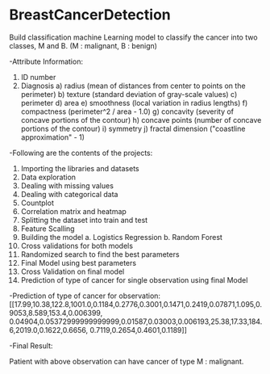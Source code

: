 # BreastCancerDetection

Build classification machine Learning model to classify the cancer into two classes, M and B.
(M : malignant, B : benign)

-Attribute Information:

1) ID number
2) Diagnosis
a) radius (mean of distances from center to points on the perimeter)
b) texture (standard deviation of gray-scale values)
c) perimeter
d) area
e) smoothness (local variation in radius lengths)
f) compactness (perimeter^2 / area - 1.0)
g) concavity (severity of concave portions of the contour)
h) concave points (number of concave portions of the contour)
i) symmetry
j) fractal dimension ("coastline approximation" - 1)

-Following are the contents of the projects:

1. Importing the libraries and datasets
2. Data exploration
3. Dealing with missing values
4. Dealing with categorical data
5. Countplot
6. Correlation matrix and heatmap
7. Splitting the dataset into train and test
8. Feature Scalling
9. Building the model
     a. Logistics Regression
     b. Random Forest
10. Cross validations for both models
11. Randomized search to find the best parameters
12. Final Model using best parameters
13. Cross Validation on final model
14. Prediction of type of cancer for single observation using final Model

-Prediction of type of cancer for observation:
[[17.99,10.38,122.8,1001.0,0.1184,0.2776,0.3001,0.1471,0.2419,0.07871,1.095,0.9053,8.589,153.4,0.006399,
              0.04904,0.05372999999999999,0.01587,0.03003,0.006193,25.38,17.33,184.6,2019.0,0.1622,0.6656,
              0.7119,0.2654,0.4601,0.1189]]

-Final Result:

Patient with above observation can have cancer of type M : malignant.
